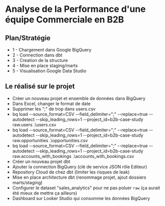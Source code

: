 # Analyse de la Performance d'une équipe Commerciale en B2B

## Plan/Stratégie

* 1 - Chargement dans Google BigQuery
* 2 - Connection dans dbt
* 3 - Creation de la structure
* 4 - Mise en place staging/marts
* 5 - Visualisation Google Data Studio




## Le réalisé sur le projet

- Créer un nouveau projet et ensemble de données dans BigQuery
- Dans Excel, changer le format de date
- Supprimer les ";" de trop dans users.csv
- bq load --source_format=CSV --field_delimiter=";" --replace=true --autodetect --skip_leading_rows=1 --project_id=b2b-case-study raw.users .\users.csv
- bq load --source_format=CSV --field_delimiter=";" --replace=true --autodetect --skip_leading_rows=1 --project_id=b2b-case-study raw.opportunities .\opportunities.csv
- bq load --source_format=CSV --field_delimiter=";" --replace=true --autodetect --skip_leading_rows=1 --project_id=b2b-case-study raw.accounts_with_bookings .\accounts_with_bookings.csv
- Créer un nouveau projet dbt
- Ajouter la connection BigQuery (clé de service JSON rôle Editeur)
- Repository Cloud de chez dbt (limiter les risques de leak)
- Mise en place architecture dbt (renommage projet, ajout dossiers marts/staging)
- Configurer le dataset "sales_analytics" pour ne pas poluer `raw` (ça aurait été mieux de mettre ça ailleurs)
- Dashboard sur Looker Studio qui consomme les données BigQuery
